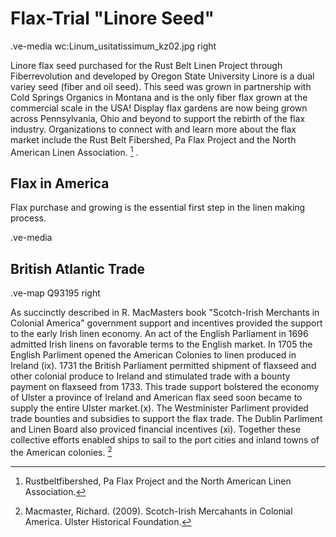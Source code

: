 # Flax-Trial "Linore Seed"
.ve-media wc:Linum_usitatissimum_kz02.jpg right

Linore flax seed purchased for the Rust Belt Linen Project through Fiberrevolution and developed by Oregon State University Linore is a dual variey seed (fiber and oil seed). This seed was grown in partnership with Cold Springs Organics in Montana and is the only fiber flax grown at the commercial scale in the USA!  Display flax gardens are now being grown across Pennsylvania, Ohio and beyond to support the rebirth of the flax industry.  Organizations to connect with and learn more about the flax market include the Rust Belt Fibershed, Pa Flax Project and the North American Linen Association. [^1] .


## Flax in America

Flax purchase and growing is the essential first step in the linen making process. 

.ve-media 


## British Atlantic Trade

.ve-map Q93195 right

As succinctly described in R. MacMasters book "Scotch-Irish Merchants in Colonial America" government support and incentives provided the support to the early Irish linen economy.  An act of the English Parliament in 1696 admitted Irish linens on favorable terms to the English market.  In 1705 the English Parliment opened the American Colonies to linen produced in Ireland (ix).  1731 the British Parliament permitted shipment of flaxseed and other colonial produce to Ireland and stimulated trade with a bounty payment on flaxseed from 1733. This trade support bolstered the economy of Ulster a province of Ireland and American flax seed soon became to supply the entire Ulster market.(x). The Westminister Parliment provided trade bounties and subsidies to support the flax trade. The Dublin Parliment and Linen Board also proviced financial incentives (xi). Together these collective efforts  enabled ships to sail to the port cities and inland towns of the American colonies. [^2]

[^1]: Rustbeltfibershed, Pa Flax Project and the North American Linen Association.
[^2]: Macmaster, Richard. (2009). Scotch-Irish Mercahants in Colonial America. Ulster Historical Foundation.